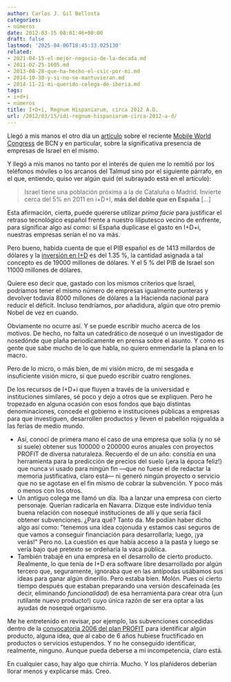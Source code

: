 ```yaml
---
author: Carlos J. Gil Bellosta
categories:
- números
date: 2012-03-15 08:01:46+00:00
draft: false
lastmod: '2025-04-06T18:45:33.025130'
related:
- 2021-04-15-el-mejor-negocio-de-la-decada.md
- 2011-02-25-1605.md
- 2013-08-28-que-ha-hecho-el-csic-por-mi.md
- 2014-10-30-y-si-no-se-mantuvieran.md
- 2014-11-21-mi-querido-colega-de-iberia.md
tags:
- i+d+i
- números
title: I+D+i, Regnum Hispaniarum, circa 2012 A.D.
url: /2012/03/15/idi-regnum-hispaniarum-circa-2012-a-d/
---
```


Llegó a mis manos el otro día un [artículo](http://www.elconfidencial.com/tecnologia/2012/03/03/no-diga-siliconvaley-diga-israel-un-verdadero-ejercito-de-startups-1939/) sobre el reciente [Mobile World Congress](http://www.mobileworldcongress.com) de BCN y en particular, sobre la significativa presencia de empresas de Israel en el mismo.

Y llegó a mis manos no tanto por el interés de quien me lo remitió por los teléfonos móviles o los arcanos del Talmud sino por el siguiente párrafo, en el que, entiendo, quiso ver algún quid (el subrayado está en el artículo):

>Israel tiene una población próxima a la de Cataluña o Madrid. Invierte cerca del 5% en 2011 en i+D+I, **más del doble que en España** [...]

Esta afirmación, cierta, puede quererse utilizar _prima facie_ para justificar el retraso tecnológico español frente a nuestro liliputesco vecino de enfrente, para significar algo así como: si España duplicase el gasto en I+D+i, nuestras empresas serían el no va más.

Pero bueno, habida cuenta de que el PIB español es de 1413 millardos de dólares y la [inversión en I+D](http://economy.blogs.ie.edu/archives/2011/06/espana-sigue-reduciendo-su-gasto-en-id.php) es del 1.35 %, la cantidad asignada a tal concepto es de 19000 millones de dólares. Y el 5 % del PIB de Israel son 11000 millones de dólares.

Quiere eso decir que, gastado con los mismos criterios que Israel, podríamos tener el mismo número de empresas igualmente punteras y devolver todavía 8000 millones de dólares a la Hacienda nacional para reducir el déficit. Incluso tendríamos, por añadidura, algún que otro premio Nobel de vez en cuando.

Obviamente no ocurre así. Y se puede escribir mucho acerca de los motivos. De hecho, no falta un catedrático de nosequé o un investigador de nosedónde que plaña periodicamente en prensa sobre el asunto. Y como es gente que sabe mucho de lo que habla, no quiero enmendarle la plana en lo macro.

Pero de lo micro, o más bien, de mi visión micro, de mi sesgada e insuficiente visión micro, sí que puedo escribir cuatro renglones.

De los recursos de I+D+i que fluyen a través de la universidad e instituciones similares, sé poco y dejo a otros que se expliquen. Pero he tropezado en alguna ocasión con esos fondos que bajo distintas denominaciones, concede el gobierno e instituciones públicas a empresas para que investiguen, desarrollen productos y lleven el pabellón rojigualda a las ferias de medio mundo.

* Así, conocí de primera mano el caso de una empresa que solía (y no sé si suele) obtener sus 100000 o 200000 euros anuales con proyectos PROFIT de diversa naturaleza. Recuerdo el de un año: consitía en una herramienta para la predicción de precios del suelo (¡era la época feliz!) que nunca vi usado para ningún fin —que no fuese el de redactar la memoria justificativa, claro está— ni generó ningún proyecto o servicio que no se agotase en el fin mismo de cobrar la subvención. Y poco más o menos con los otros.
* Un antiguo colega me llamó un día. Iba a lanzar una empresa con cierto personaje. Querían radicarla en Navarra. Dizque este individuo tenía buena relación con nosequé instituciones de allí y que sería fácil obtener subvenciones. ¿Para qué? Tanto da. Me podían haber dicho algo así como: "tenemos una idea cojonuda y estamos casi seguros de que vamos a conseguir financiación para desarrollarla; luego, ¡ya verás!" Pero no. La cuestión es que había acceso a la pasta y luego se vería bajo qué pretexto se ordeñaría la vaca pública.
* También trabajé en una empresa en el desarrollo de cierto producto. Realmente, lo que tenía de I+D era software libre desarrollado por algún tercero que, seguramente, ignoraba que en las antípodas usábamos sus ideas para ganar algún dinerillo. Pero estaba bien. Molón. Pues oí cierto tiempo después que estaban preparando una versión descafeinada (es decir, eliminando _funcionalidad_) de esa herramienta para crear otra (¡un rutilante nuevo producto!) cuyo única razón de ser era optar a las ayudas de nosequé organismo.

Me he entretenido en revisar, por ejemplo, las subvenciones concedidas dentro de la [convocatoria 2006 del plan PROFIT](http://www.boe.es/boe/dias/2007/02/17/pdfs/A07032-07046.pdf) para identificar algún producto, alguna idea, que al cabo de 6 años hubiese fructificado en productos o servicios estupendos. Y no he conseguido identificar, realmente, ninguno. Aunque pueda deberse a mi incompetencia, claro está.

En cualquier caso, hay algo que chirría. Mucho. Y los plañideros deberían llorar menos y explicarse más. Creo.